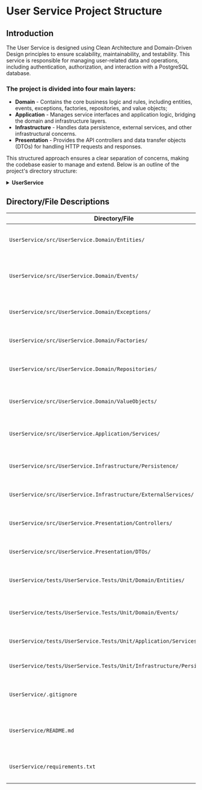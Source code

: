 # User Service Project Structure 

## Introduction
The User Service is designed using Clean Architecture and Domain-Driven Design principles to ensure scalability, maintainability, and testability. This service is responsible for managing user-related data and operations, including authentication, authorization, and interaction with a PostgreSQL database.

### The project is divided into four main layers:

* **Domain** - Contains the core business logic and rules, including entities, events, exceptions, factories, repositories, and value objects;
* **Application** - Manages service interfaces and application logic, bridging the domain and infrastructure layers.
* **Infrastructure** - Handles data persistence, external services, and other infrastructural concerns.
* **Presentation** - Provides the API controllers and data transfer objects (DTOs) for handling HTTP requests and responses.

This structured approach ensures a clear separation of concerns, making the codebase easier to manage and extend. Below is an outline of the project's directory structure:

<details>
  <summary><b>UserService</b></summary>
  <details>
    <summary><b>src</b></summary>
    <details>
      <summary><b>UserService.Domain</b></summary>
      <details>
        <summary><b>Entities</b></summary>
        <ul>
          <li><a href="UserService/src/UserService.Domain/Entities/_README.md">_README.md</a></li>
          <li>AggregateRoot.cs</li>
          <li>User.cs</li>
        </ul>
      </details>
      <details>
        <summary><b>Events</b></summary>
        <ul>
          <li><a href="UserService/src/UserService.Domain/Events/_README.md">_README.md</a></li>
          <li>BannedUserAdded.cs</li>
          <li>BannedUserRemoved.cs</li>
          <li>ContactRequestAdded.cs</li>
          <li>ContactRequestRemoved.cs</li>
          <li>IDomainEvent.cs</li>
          <li>UserTrackingAuditAdded.cs</li>
        </ul>
      </details>
      <details><summary>Exceptions</summary></details>
      <details><summary>Factories</summary></details>
      <details><summary>Repositories</summary></details>
      <details><summary>ValueObjects</summary></details>
    </details>
    <details>
      <summary><b>UserService.Application</b></summary>
      <ul>
        <li><a href="UserService/src/UserService.Application/_README.md">_README.md</a></li>
        <details><summary>Services</summary></details>
      </ul>
    </details>
    <details>
      <summary><b>UserService.Infrastructure</b></summary>
      <ul>
        <li><a href="UserService/src/UserService.Infrastructure/_README.md">_README.md</a></li>
        <details>
          <summary>Persistence</summary>
          <ul>
            <li>UserRepository.cs</li>
          </ul>
        </details>
        <details><summary>ExternalServices</summary></details>
      </ul>
    </details>
    <details>
      <summary><b>UserService.Presentation</b></summary>
      <details><summary>Controllers</summary></details>
      <details><summary>DTOs</summary></details>
    </details>
  </details>
  <details>
    <summary><b>tests</b></summary>
    <details>
      <summary>UserService.Tests</summary>
      <details>
        <summary>Unit</summary>
        <details>
          <summary>Domain</summary>
          <details>
            <summary>Entities</summary>
            <ul>
              <li>AggregateRootTests.cs</li>
              <li>UserTests.cs</li>
            </ul>
          </details>
          <details>
            <summary>Events</summary>
            <ul>
              <li>BannedUserAddedTests.cs</li>
              <li>BannedUserRemovedTests.cs</li>
              <li>ContactRequestAddedTests.cs</li>
              <li>ContactRequestRemovedTests.cs</li>
              <li>UserTrackingAuditAddedTests.cs</li>
            </ul>
          </details>
        </details>
        <details><summary>Application</summary></details>
        <details>
          <summary>Infrastructure</summary>
          <details>
            <summary>Persistence</summary>
            <ul>
              <li>UserRepositoryTests.cs</li>
            </ul>
          </details>
        </details>
      </details>
    </details>
  </details>
  <ul>
    <li><a href="UserService/.gitignore">.gitignore</a></li>
    <li><a href="UserService/README.md">README.md</a></li>
    <li><a href="UserService/requirements.txt">requirements.txt</a></li>
  </ul>
</details>
  
## Directory/File Descriptions

| Directory/File                          | Description                                                   |
|-----------------------------------------|---------------------------------------------------------------|
| `UserService/src/UserService.Domain/Entities/`     | Domain entities representing core business concepts.          |
| `UserService/src/UserService.Domain/Events/`       | Domain events capturing significant changes or actions.       |
| `UserService/src/UserService.Domain/Exceptions/`   | Custom exceptions specific to domain logic.                    |
| `UserService/src/UserService.Domain/Factories/`    | Factories for creating domain objects.                         |
| `UserService/src/UserService.Domain/Repositories/` | Interfaces or base classes for data access operations.         |
| `UserService/src/UserService.Domain/ValueObjects/`  | Immutable value objects used within the domain.                |
| `UserService/src/UserService.Application/Services/` | Application services implementing business logic.             |
| `UserService/src/UserService.Infrastructure/Persistence/` | Data access logic, including repository implementations.   |
| `UserService/src/UserService.Infrastructure/ExternalServices/` | Integration with external services or APIs.             |
| `UserService/src/UserService.Presentation/Controllers/` | API controllers handling HTTP requests and responses.       |
| `UserService/src/UserService.Presentation/DTOs/`      | Data Transfer Objects for API input and output.              |
| `UserService/tests/UserService.Tests/Unit/Domain/Entities/` | Unit tests for domain entities and aggregate roots.    |
| `UserService/tests/UserService.Tests/Unit/Domain/Events/` | Unit tests for domain events and event handlers.       |
| `UserService/tests/UserService.Tests/Unit/Application/Services/` | Unit tests for application layer services.         |
| `UserService/tests/UserService.Tests/Unit/Infrastructure/Persistence/` | Unit tests for repository implementations.   |
| `UserService/.gitignore`                  | Specifies files and directories to ignore in version control. |
| `UserService/README.md`                   | Project documentation providing an overview and instructions. |
| `UserService/requirements.txt`            | Lists dependencies required for the project.                   |



